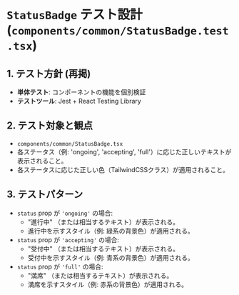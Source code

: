 # `StatusBadge` テスト設計 (`components/common/StatusBadge.test.tsx`)

## 1. テスト方針 (再掲)
- **単体テスト**: コンポーネントの機能を個別検証
- **テストツール**: Jest + React Testing Library

## 2. テスト対象と観点
- `components/common/StatusBadge.tsx`
- 各ステータス（例: 'ongoing', 'accepting', 'full'）に応じた正しいテキストが表示されること。
- 各ステータスに応じた正しい色（TailwindCSSクラス）が適用されること。

## 3. テストパターン
- `status` prop が `'ongoing'` の場合:
  - "進行中" （または相当するテキスト）が表示される。
  - 進行中を示すスタイル（例: 緑系の背景色）が適用される。
- `status` prop が `'accepting'` の場合:
  - "受付中" （または相当するテキスト）が表示される。
  - 受付中を示すスタイル（例: 青系の背景色）が適用される。
- `status` prop が `'full'` の場合:
  - "満席" （または相当するテキスト）が表示される。
  - 満席を示すスタイル（例: 赤系の背景色）が適用される。 